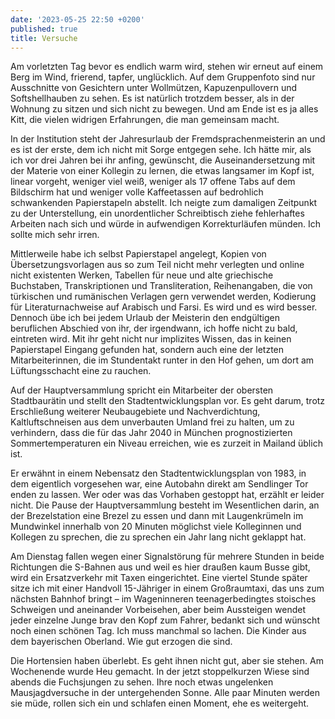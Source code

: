```yaml
---
date: '2023-05-25 22:50 +0200'
published: true
title: Versuche
---
```

Am vorletzten Tag bevor es endlich warm wird, stehen wir erneut auf einem Berg im Wind, frierend, tapfer, unglücklich. Auf dem Gruppenfoto sind nur Ausschnitte von Gesichtern unter Wollmützen, Kapuzenpullovern und Softshellhauben zu sehen. Es ist natürlich trotzdem besser, als in der Wohnung zu sitzen und sich nicht zu bewegen. Und am Ende ist es ja alles Kitt, die vielen widrigen Erfahrungen, die man gemeinsam macht. 

In der Institution steht der Jahresurlaub der Fremdsprachenmeisterin an und es ist der erste, dem ich nicht mit Sorge entgegen sehe. Ich hätte mir, als ich vor drei Jahren bei ihr anfing, gewünscht, die Auseinandersetzung mit der Materie von einer Kollegin zu lernen, die etwas langsamer im Kopf ist, linear vorgeht, weniger viel weiß, weniger als 17 offene Tabs auf dem Bildschirm hat und weniger volle Kaffeetassen auf bedrohlich schwankenden Papierstapeln abstellt. Ich neigte zum damaligen Zeitpunkt zu der Unterstellung, ein unordentlicher Schreibtisch ziehe fehlerhaftes Arbeiten nach sich und würde in aufwendigen Korrekturläufen münden. Ich sollte mich sehr irren. 

Mittlerweile habe ich selbst Papierstapel angelegt, Kopien von Übersetzungsvorlagen aus so zum Teil nicht mehr verlegten und online nicht existenten Werken, Tabellen für neue und alte griechische Buchstaben, Transkriptionen und Transliteration, Reihenangaben, die von türkischen und rumänischen Verlagen gern verwendet werden, Kodierung für Literaturnachweise auf Arabisch und Farsi. Es wird und es wird besser. Dennoch übe ich bei jedem Urlaub der Meisterin den endgültigen beruflichen Abschied von ihr, der irgendwann, ich hoffe nicht zu bald, eintreten wird. Mit ihr geht nicht nur implizites Wissen, das in keinen Papierstapel Eingang gefunden hat, sondern auch eine der letzten Mitarbeiterinnen, die im Stundentakt runter in den Hof gehen, um dort am Lüftungsschacht eine zu rauchen.

Auf der Hauptversammlung spricht ein Mitarbeiter der obersten Stadtbaurätin und stellt den Stadtentwicklungsplan vor. Es geht darum, trotz Erschließung weiterer Neubaugebiete und Nachverdichtung, Kaltluftschneisen aus dem unverbauten Umland frei zu halten, um zu verhindern, dass die für das Jahr 2040 in München prognostizierten Sommertemperaturen ein Niveau erreichen, wie es zurzeit in Mailand üblich ist. 

Er erwähnt in einem Nebensatz den Stadtentwicklungsplan von 1983, in dem eigentlich vorgesehen war, eine Autobahn direkt am Sendlinger Tor enden zu lassen. Wer oder was das Vorhaben gestoppt hat, erzählt er leider nicht. Die Pause der Hauptversammlung besteht im Wesentlichen darin, an der Brezelstation eine Brezel zu essen und dann mit Laugenkrümeln im Mundwinkel innerhalb von 20 Minuten möglichst viele Kolleginnen und Kollegen zu sprechen, die zu sprechen ein Jahr lang nicht geklappt hat. 

Am Dienstag fallen wegen einer Signalstörung für mehrere Stunden in beide Richtungen die S-Bahnen aus und weil es hier draußen kaum Busse gibt, wird ein Ersatzverkehr mit Taxen eingerichtet. Eine viertel Stunde später sitze ich mit einer Handvoll 15-Jähriger in einem Großraumtaxi, das uns zum nächsten Bahnhof bringt – im Wageninneren teenagerbedingtes stoisches Schweigen und aneinander Vorbeisehen, aber beim Aussteigen wendet jeder einzelne Junge brav den Kopf zum Fahrer, bedankt sich und wünscht noch einen schönen Tag. Ich muss manchmal so lachen. Die Kinder aus dem bayerischen Oberland. Wie gut erzogen die sind. 

Die Hortensien haben überlebt. Es geht ihnen nicht gut, aber sie stehen. Am Wochenende wurde Heu gemacht. In der jetzt stoppelkurzen Wiese sind abends die Fuchsjungen zu sehen. Ihre noch etwas ungelenken Mausjagdversuche in der untergehenden Sonne. Alle paar Minuten werden sie müde, rollen sich ein und schlafen einen Moment, ehe es weitergeht.
